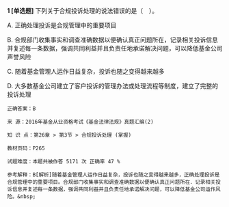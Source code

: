 **1 [单选题]** 下列关于合规投诉处理的说法错误的是（　）。 

A. 正确处理投诉是合规管理中的重要项目&nbsp;

B. 合规部门收集事实和调查准确数据以便确认真正问题所在，记录相关投诉信息并复述每一条数据，强调共同利益并且负责任地承诺解决问题，可以降低基金公司声誉风险&nbsp;

C. 随着基金管理人运作日益复杂，投诉也随之变得越来越多&nbsp;

D. 大多数基金公司建立了客户投诉的管理办法或处理流程等制度，建立了完整的投诉处理

```
正确答案：B

来 源：2016年基金从业资格考试《基金法律法规》真题汇编(2)

知 识 点：第26章 > 第3节 > 合规投诉处理 (掌握)

教材页码：P265

试题难度：本题共被作答 5171 次 正确率 47 %

参考解释：B[解析]随着基金管理人运作日益复杂，投诉也随之变得越来越多，正确处理投诉是合规管理中的重要项目。合规部门收集事实和调查准确数据以便确认真正问题所在．记录相关投诉信息并复述每一条数据，强调共同利益并且负责任地承诺解决问题，可以降低基金公司运作风险。&nbsp;
```

